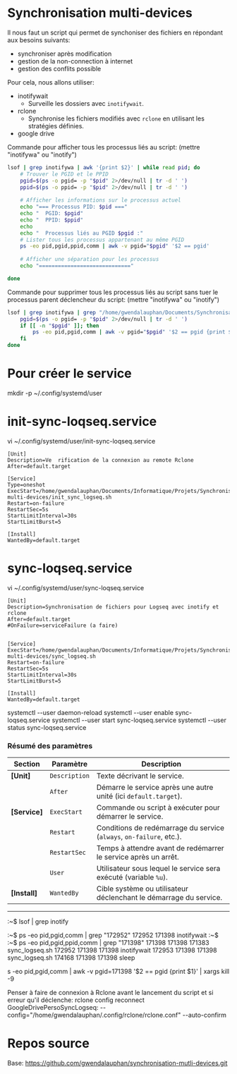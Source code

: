 # Synchronisation multi-devices

Il nous faut un script qui permet de synchoniser des fichiers en répondant aux besoins suivants:
- synchroniser après modification
- gestion de la non-connection à internet
- gestion des conflits possible


Pour cela, nous allons utiliser:
- inotifywait
	- Surveille les dossiers avec `inotifywait`.
- rclone
	- Synchronise les fichiers modifiés avec `rclone` en utilisant les stratégies définies.
- google drive



Commande pour afficher tous les processus liés au script: (mettre "inotifywa" ou "inotify")
```bash
lsof | grep inotifywa | awk '{print $2}' | while read pid; do
    # Trouver le PGID et le PPID
    pgid=$(ps -o pgid= -p "$pid" 2>/dev/null | tr -d ' ')
    ppid=$(ps -o ppid= -p "$pid" 2>/dev/null | tr -d ' ')
    
    # Afficher les informations sur le processus actuel
    echo "=== Processus PID: $pid ==="
    echo "  PGID: $pgid"
    echo "  PPID: $ppid"
    echo
	echo "  Processus liés au PGID $pgid :"
    # Lister tous les processus appartenant au même PGID
    ps -eo pid,pgid,ppid,comm | awk -v pgid="$pgid" '$2 == pgid'
    
    # Afficher une séparation pour les processus
    echo "============================="

done
```

Commande pour supprimer tous les processus liés au script sans tuer le processus parent déclencheur du script: (mettre "inotifywa" ou "inotify")

```bash
lsof | grep inotifywa | grep "/home/gwendalauphan/Documents/Synchronisation-multi-devices" | awk '{print $2}' | while read pid; do
    pgid=$(ps -o pgid= -p "$pid" 2>/dev/null | tr -d ' ')
    if [[ -n "$pgid" ]]; then
        ps -eo pid,pgid,comm | awk -v pgid="$pgid" '$2 == pgid {print $1}' | xargs -r kill -9
    fi
done
```



# Pour créer le service

mkdir -p ~/.config/systemd/user

# init-sync-loqseq.service 

vi ~/.config/systemd/user/init-sync-loqseq.service 

```
[Unit]
Description=Ve  rification de la connexion au remote Rclone
After=default.target

[Service]
Type=oneshot
ExecStart=/home/gwendalauphan/Documents/Informatique/Projets/Synchronisation-multi-devices/init_sync_logseq.sh
Restart=on-failure
RestartSec=5s
StartLimitInterval=30s
StartLimitBurst=5

[Install]
WantedBy=default.target
```

# sync-loqseq.service 

vi ~/.config/systemd/user/sync-loqseq.service 

```
[Unit]
Description=Synchronisation de fichiers pour Logseq avec inotify et rclone
After=default.target
#OnFailure=serviceFailure (a faire)


[Service]
ExecStart=/home/gwendalauphan/Documents/Informatique/Projets/Synchronisation-multi-devices/sync_logseq.sh
Restart=on-failure
RestartSec=5s
StartLimitInterval=30s
StartLimitBurst=5

[Install]
WantedBy=default.target
```

systemctl --user daemon-reload
systemctl --user enable sync-loqseq.service 
systemctl --user start sync-loqseq.service 
systemctl --user status sync-loqseq.service 


### **Résumé des paramètres**

| Section    | Paramètre       | Description                                                                 |
|------------|-----------------|-----------------------------------------------------------------------------|
| **[Unit]** | `Description`   | Texte décrivant le service.                                                 |
|            | `After`         | Démarre le service après une autre unité (ici `default.target`).            |
| **[Service]** | `ExecStart`     | Commande ou script à exécuter pour démarrer le service.                     |
|            | `Restart`       | Conditions de redémarrage du service (`always`, `on-failure`, etc.).         |
|            | `RestartSec`    | Temps à attendre avant de redémarrer le service après un arrêt.              |
|            | `User`          | Utilisateur sous lequel le service sera exécuté (variable `%u`).            |
| **[Install]** | `WantedBy`      | Cible système ou utilisateur déclenchant le démarrage du service.           |

---


:~$ lsof | grep inotify 

:~$ ps -eo pid,pgid,comm | grep "172952"
 172952  171398 inotifywait
:~$ 
:~$ ps -eo pid,pgid,ppid,comm | grep "171398"
 171398  171398  171383 sync_logseq.sh
 172952  171398  171398 inotifywait
 172953  171398  171398 sync_logseq.sh
 174168  171398  171398 sleep

 s -eo pid,pgid,comm | awk -v pgid=171398 '$2 == pgid {print $1}' | xargs kill -9




Penser à faire de connexion à Rclone avant le lancement du script et si erreur qu'il déclenche:
rclone config reconnect GoogleDrivePersoSyncLogseq: --config="/home/gwendalauphan/.config/rclone/rclone.conf" --auto-confirm

# Repos source
Base: https://github.com/gwendalauphan/synchronisation-mutli-devices.git

    
